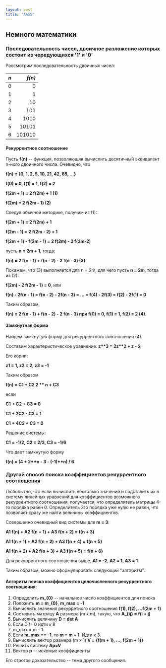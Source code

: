 ```yaml
---
layout: post
title: "AA55"
---
```

## Немного математики


### Последовательность чисел, двоичное разложение которых состоит из чередующихся '1' и '0'
Рассмотрим последовательность двоичных чисел:

| _n_   | _f(n)_  
| ----- | --------:
| 0   |      0 
| 1   |      1 
| 2   |     10 
| 3   |    101 
| 4   |   1010 
| 5   |  10101 
| 6   | 101010 


#### Рекуррентное соотношение

Пусть **f(n)** -- функция, позволяющяя вычислить десятичный эквивалент n-ного двоичного числа. 
Очевидно, что

**f(n) = {0, 1, 2, 5, 10, 21, 42, 85, ...}**

**f(0) = 0, f(1) = 1, f(2) = 2**

**f(2m + 1) = 2 f(2m) + 1 (1)**

**f(2m) = 2 f(2m - 1) (2)**

Следуя обычной методике, получим из (1):

**f(2m + 1) = 2 f(2m) + 1**

**f(2m - 1) = 2 f(2m - 2) + 1**

**f(2m + 1) - f(2m - 1) = 2 f(2m) - 2 f(2m-2)**

пусть **n = 2m + 1**, тогда:

**f(n) = 2 f(n - 1) + f(n - 2) - 2 f(n - 3) (3)**

Покажем, что (3) выполняется для n = 2m, для чего 
пусть **n = 2m**, тогда из (2):

**f(2m) - 2 f(2m - 1) = 0**, или

**f(n) - 2f(n - 1) = f(n - 2) - 2f(n - 3) = ... = f(4) - 2f(3) = f(2) - 2f(1) = 0**

Таким образом, 

**f(n) = 2 f(n - 1) + f(n - 2) - 2 f(n - 3) при f(0) = 0, f(1) = 1, f(2) = 2 (4)**.

#### Замкнутная форма
Найдем замкнутую форму для рекуррентного соотношения (4).

Составим характеристическое уравнение:
**z\*\*3 = 2z\*\*2 + z - 2**

Его корни:

**z1 = 1, z2 = 2, z3 = -1**

Таким образом

**f(n) = C1 + C2 2 \*\* n + C3**

если

**C1 + C2 + C3 = 0**

**C1 + 2C2 - C3 = 1**

**C1 + 4C2 + C3 = 2**

Решение системы:

**C1 = -1/2, C2 = 2/3, C3 = -1/6**

Что дает замкнутую форму
        
**f(n) = (4 \* 2\*\*n - 3 - (-1)\*\*n) / 6**

### Другой способ поиска коэффициентов рекуррентного соотношения

Любопытно, что если вычислить несколько значений и подставить их в систему линейных уравнений для коэффициентов возможного
рекуррентного соотношения, получается, что определитель матрицы 4-го порядка равен 0. Определитель 3го порядка уже нулю не равен, что
позволяет сразу же найти величины коэффициентов.

Совершенно очевидный вид системы для **m = 3**:


**A1 f(n) + A2 f(n + 1) + A3 f(n + 2) = f(n + 3)**

**A1 f(n + 1) + A2 f(n + 2) + A3 f(n + 4) = f(n + 5)**

**A1 f(n + 2) + A2 f(n + 3) + A3 f(n + 5) = f(n + 6)**

Для рекуррентного соотношения выше, **A1 = -2**, **A2 = 1**, **A3 = 1**.

Таким образом, можно сформулировать следующий "алгоритм".

#### Алгоритм поиска коэффициентов целочисленного рекуррентного соотношения:

1. Определить **m_{0}** -- начальное число коэффициентов для поиска
2. Положить **m = m_{0}**, **m_max = -1**
3. Вычислить значения рекурретного соотношения **f(1), f(2), ...f(2m + 1)**
4. Составить матрицу **A** размера (m x m), такую, что **A_{ij} = f(i + j)**
5. Вычислить величину **D = det A**
6. Если D != 0 идти к 8
7. m_max = m - 1. 
8. Если **m_max == -1**, то **m = m + 1**. Идти к 3.
9. Вычислить вектор размера (m x 1) **V = {f(m + 1), ..., f(2m + 1)}**
10. Решить систему **Ap=V**
11. Вектор **p** -- искомые коэффициенты 

Его строгое доказательство -- тема другого сообщения.

